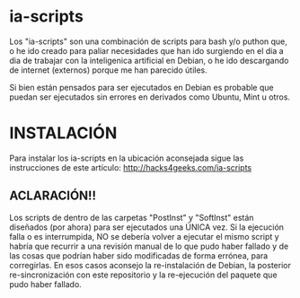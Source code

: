 # ia-scripts

Los "ia-scripts" son una combinación de scripts para bash y/o puthon que, o he ido creado para paliar necesidades que han ido surgiendo en el dia a dia de trabajar con la inteligenica artificial en Debian, o he ido descargando de internet (externos) porque me han parecido útiles.

Si bien están pensados para ser ejecutados en Debian es probable que puedan ser ejecutados sin errores en derivados como Ubuntu, Mint u otros.

# INSTALACIÓN

Para instalar los ia-scripts en la ubicación aconsejada sigue las instrucciones de este artículo: http://hacks4geeks.com/ia-scripts

## ACLARACIÓN!!
Los scripts de dentro de las carpetas "PostInst" y "SoftInst" están diseñados (por ahora) para ser ejecutados una ÚNICA vez. Si la ejecución falla o es interrumpida, NO se debería volver a ejecutar el mismo script y habría que recurrir a una revisión manual de lo que pudo haber fallado y de las cosas que podrían haber sido modificadas de forma errónea, para corregirlas. En esos casos aconsejo la re-instalación de Debian, la posterior re-sincronización con este repositorio y la re-ejecución del paquete que pudo haber fallado.
